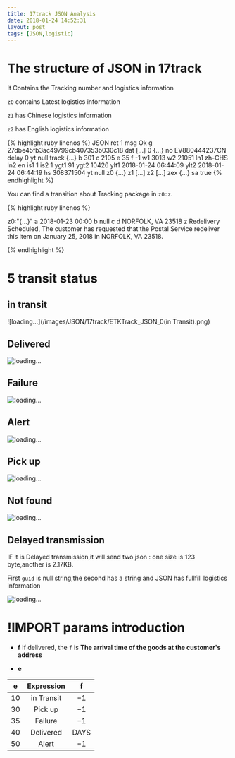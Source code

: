 ```yaml
---
title: 17track JSON Analysis
date: 2018-01-24 14:52:31
layout: post
tags: [JSON,logistic]
---
```

# The structure of JSON in 17track

It Contains the Tracking number and logistics information

 `z0` contains Latest logistics information

 `z1` has Chinese logistics information

 `z2` has English logistics information

{% highlight ruby linenos %}
JSON
ret	1
msg	Ok
g	27dbe45fb3ac49799cb407353b030c18
dat	[…]
    0	{…}
    no	EV880444237CN
    delay	0
    yt	null
    track	{…}
            b	301
            c	2105
            e	35
            f	-1
            w1	3013
            w2	21051
            ln1	zh-CHS
            ln2	en
            is1	1
            is2	1
            ygt1	91
            ygt2	10426
            ylt1	2018-01-24 06:44:09
            ylt2	2018-01-24 06:44:19
            hs	308371504
            yt	null
            z0	{…}
            z1	[…]
            z2	[…]
            zex	{…}
              sa	true
{% endhighlight %}

You can find a transition about Tracking package in `z0:z`.

{% highlight ruby linenos %}

z0:"{…}"
a	2018-01-23 00:00
b	null
c
d	NORFOLK, VA 23518
z	Redelivery Scheduled, The customer has requested that the Postal Service redeliver this item on January 25, 2018 in NORFOLK, VA 23518.

{% endhighlight %}

# 5 transit status

## in transit

![loading...](/images/JSON/17track/ETKTrack_JSON_0(in Transit).png)

## Delivered

![loading...](/images/JSON/17track/ETKTrack_JSON_1(Deliverd).png)

## Failure

![loading...](/images/JSON/17track/ETKTrack_JSON_3(Failure).png)

## Alert

![loading...](/images/JSON/17track/ETKTrack_JSON_2(Alert).png)

## Pick up

![loading...](/images/JSON/17track/ETKTrack_JSON_1(Deliverd).png)

## Not found

![loading...](/images/JSON/17track/null_track.png)

## Delayed transmission

IF it is Delayed transmission,it will send two json : one size is 123 byte,another is 2.17KB.

First `guid` is null string,the second has a string and JSON has fullfill logistics information

![loading...](/images/JSON/17track/XHR_JSON_2(Alert).png)
# !IMPORT params introduction

- **f** If delivered, the `f` is **The arrival time of the goods at the customer's address**

- **e**

| e     | Expression   |   f   |
| :---: |  :---:       | :---: |
| 10    |  in Transit  |  $-1$ |
| 30    |  Pick up     |  $-1$ |
| 35    |  Failure     |  $-1$ |
| 40    |  Delivered   |  DAYS |
| 50    |  Alert       |  $-1$ |

